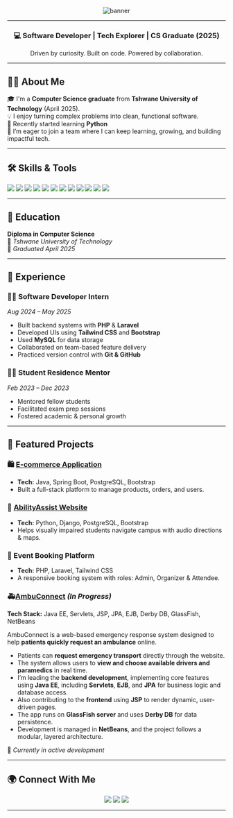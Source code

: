 <p align="center">
  <img src="https://capsule-render.vercel.app/api?type=waving&color=0abde3&height=200&section=header&text=Hi%20I'm%20Mandy%20Matsane!&fontSize=40&fontAlignY=35&desc=Aspiring%20Software%20Developer%20%7C%20Computer%20Science%20Graduate&descAlignY=55&animation=twinkling" alt="banner" />
</p>

---

<h3 align="center">💻 Software Developer | Tech Explorer | CS Graduate (2025)</h3>
<p align="center">Driven by curiosity. Built on code. Powered by collaboration.</p>

---

## 👩‍🎓 About Me

🎓 I'm a **Computer Science graduate** from **Tshwane University of Technology** (April 2025).  
💡 I enjoy turning complex problems into clean, functional software.  
🐍 Recently started learning **Python**  
🌱 I’m eager to join a team where I can keep learning, growing, and building impactful tech.

---


## 🛠️ Skills & Tools

<p>
  <img src="https://img.shields.io/badge/PHP-777BB4?style=for-the-badge&logo=php&logoColor=white" />
  <img src="https://img.shields.io/badge/Laravel-F55247?style=for-the-badge&logo=laravel&logoColor=white" />
  <img src="https://img.shields.io/badge/MySQL-00758F?style=for-the-badge&logo=mysql&logoColor=white" />
  <img src="https://img.shields.io/badge/Java-ED8B00?style=for-the-badge&logo=openjdk&logoColor=white" />
  <img src="https://img.shields.io/badge/Python-3776AB?style=for-the-badge&logo=python&logoColor=white" />
  <img src="https://img.shields.io/badge/Tailwind_CSS-38B2AC?style=for-the-badge&logo=tailwind-css&logoColor=white" />
  <img src="https://img.shields.io/badge/Kotlin-0095D5?style=for-the-badge&logo=kotlin&logoColor=white" />
  <img src="https://img.shields.io/badge/HTML5-E34F26?style=for-the-badge&logo=html5&logoColor=white" />
  <img src="https://img.shields.io/badge/CSS3-1572B6?style=for-the-badge&logo=css3&logoColor=white" />
  <img src="https://img.shields.io/badge/JavaScript-F7DF1E?style=for-the-badge&logo=javascript&logoColor=black" />
  <img src="https://img.shields.io/badge/Git-F05032?style=for-the-badge&logo=git&logoColor=white" />
  <img src="https://img.shields.io/badge/GitHub-181717?style=for-the-badge&logo=github&logoColor=white" />
</p>

---

## 🧠 Education

**Diploma in Computer Science**  
📍 *Tshwane University of Technology*  
📅 *Graduated April 2025*

---

## 💼 Experience

### 👩‍💻 Software Developer Intern  
*Aug 2024 – May 2025*

- Built backend systems with **PHP** & **Laravel**  
- Developed UIs using **Tailwind CSS** and  **Bootstrap**  
- Used **MySQL** for data storage  
- Collaborated on team-based feature delivery  
- Practiced version control with **Git & GitHub**

### 🧑‍🏫 Student Residence Mentor  
*Feb 2023 – Dec 2023*

- Mentored fellow students  
- Facilitated exam prep sessions  
- Fostered academic & personal growth

---

## 🚀 Featured Projects

### 🛍️ [E-commerce Application](https://github.com/09Jeanette/LifestyleDeliciousWebApp.git)
- **Tech:** Java, Spring Boot, PostgreSQL, Bootstrap  
- Built a full-stack platform to manage products, orders, and users.

### 🎯 [AbilityAssist Website](https://ability-assist-347e4e772fc7.herokuapp.com/AbilityAssistWebApp/)
- **Tech:** Python, Django, PostgreSQL, Bootstrap  
- Helps visually impaired students navigate campus with audio directions & maps.

### 🎫 Event Booking Platform
- **Tech:** PHP, Laravel, Tailwind CSS  
- A responsive booking system with roles: Admin, Organizer & Attendee.

### 🚑[AmbuConnect](https://github.com/MandyMatsane/AmbuConnect-Application-JEE.git) *(In Progress)*  
**Tech Stack:** Java EE, Servlets, JSP, JPA, EJB, Derby DB, GlassFish, NetBeans  

AmbuConnect is a web-based emergency response system designed to help **patients quickly request an ambulance** online.

- Patients can **request emergency transport** directly through the website.  
- The system allows users to **view and choose available drivers and paramedics** in real time.  
- I’m leading the **backend development**, implementing core features using **Java EE**, including **Servlets**, **EJB**, and **JPA** for business logic and database access.  
- Also contributing to the **frontend** using **JSP** to render dynamic, user-driven pages.  
- The app runs on **GlassFish server** and uses **Derby DB** for data persistence.  
- Development is managed in **NetBeans**, and the project follows a modular, layered architecture.

🔄 *Currently in active development*


---


## 🌍 Connect With Me

<p align="center">
  <a href="mailto:mandyzembe25@gmail.com"><img src="https://img.shields.io/badge/Email-D14836?style=for-the-badge&logo=gmail&logoColor=white" /></a>
  <a href="https://www.linkedin.com/in/mandy-matsane-8168a226a/"><img src="https://img.shields.io/badge/LinkedIn-0A66C2?style=for-the-badge&logo=linkedin&logoColor=white" /></a>
  <a href="https://github.com/YOUR_GITHUB_USERNAME"><img src="https://img.shields.io/badge/GitHub-181717?style=for-the-badge&logo=github&logoColor=white" /></a>
</p>

---
